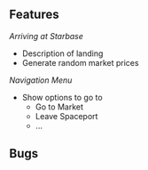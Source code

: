 <!--
 Copyright (c) 2020 Trevor Redfern
 
 This software is released under the MIT License.
 https://opensource.org/licenses/MIT
-->

Features
--------
*Arriving at Starbase*
 - Description of landing
 - Generate random market prices

*Navigation Menu*
 - Show options to go to
   - Go to Market
   - Leave Spaceport
   - ...

Bugs
----
